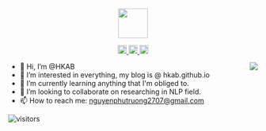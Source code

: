 
<div align="center">
  <br>
  <br>
  <br>
  <br>
  <a href="hkab.github.io/">
    <img width="60" height="60" src="https://avatars.githubusercontent.com/u/19203947?v=4" />
  </a>
  
  <p>
    <a href="https://www.facebook.com/79f4044e1adfef312211f28c101f368e/">
      <img width="18" height="18" src="https://raw.githubusercontent.com/gauravghongde/social-icons/9d939e1c5b7ea4a24ac39c3e4631970c0aa1b920/SVG/Black/Facebook_black.svg" />
    </a>
    <a href="https://www.youtube.com/channel/UCEfdtF7584ZuzqLtKziPZgA">
      <img width="18" height="18" src="https://raw.githubusercontent.com/gauravghongde/social-icons/9d939e1c5b7ea4a24ac39c3e4631970c0aa1b920/SVG/Black/Youtube_black.svg" />
    </a>
    <a href="mailto:nguyenphutruong2707@gmail.com">
      <img width="18" height="18" src="https://raw.githubusercontent.com/gauravghongde/social-icons/9d939e1c5b7ea4a24ac39c3e4631970c0aa1b920/SVG/Black/Gmail_black.svg" />
    </a>
</div>
  
<a href="hkab.github.io/">
  <img align="right" src="https://github-readme-stats.vercel.app/api?username=HKAB&show_icons=true&icon_color=805AD5&text_color=718096&bg_color=ffffff&hide_title=true&hide_border=true" />
</a>
    
- 👋 Hi, I’m @HKAB
- 👀 I’m interested in everything, my blog is @ hkab.github.io
- 🌱 I’m currently learning anything that I'm obliged to.
- 💞️ I’m looking to collaborate on researching in NLP field.
- 📫 How to reach me: nguyenphutruong2707@gmail.com

![visitors](https://visitor-badge.glitch.me/badge?page_id=HKAB.HKAB&left_color=green&right_color=red)

<!---
HKAB/HKAB is a ✨ special ✨ repository because its `README.md` (this file) appears on your GitHub profile.
You can click the Preview link to take a look at your changes.
--->
